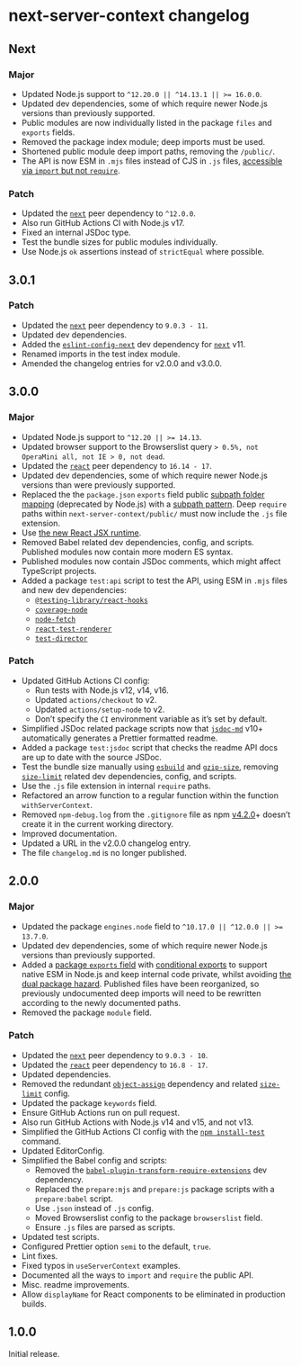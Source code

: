 # next-server-context changelog

## Next

### Major

- Updated Node.js support to `^12.20.0 || ^14.13.1 || >= 16.0.0`.
- Updated dev dependencies, some of which require newer Node.js versions than previously supported.
- Public modules are now individually listed in the package `files` and `exports` fields.
- Removed the package index module; deep imports must be used.
- Shortened public module deep import paths, removing the `/public/`.
- The API is now ESM in `.mjs` files instead of CJS in `.js` files, [accessible via `import` but not `require`](https://nodejs.org/dist/latest/docs/api/esm.html#require).

### Patch

- Updated the [`next`](https://npm.im/next) peer dependency to `^12.0.0`.
- Also run GitHub Actions CI with Node.js v17.
- Fixed an internal JSDoc type.
- Test the bundle sizes for public modules individually.
- Use Node.js `ok` assertions instead of `strictEqual` where possible.

## 3.0.1

### Patch

- Updated the [`next`](https://npm.im/next) peer dependency to `9.0.3 - 11`.
- Updated dev dependencies.
- Added the [`eslint-config-next`](https://npm.im/eslint-config-next) dev dependency for [`next`](https://npm.im/next) v11.
- Renamed imports in the test index module.
- Amended the changelog entries for v2.0.0 and v3.0.0.

## 3.0.0

### Major

- Updated Node.js support to `^12.20 || >= 14.13`.
- Updated browser support to the Browserslist query `> 0.5%, not OperaMini all, not IE > 0, not dead`.
- Updated the [`react`](https://npm.im/react) peer dependency to `16.14 - 17`.
- Updated dev dependencies, some of which require newer Node.js versions than were previously supported.
- Replaced the the `package.json` `exports` field public [subpath folder mapping](https://nodejs.org/api/packages.html#packages_subpath_folder_mappings) (deprecated by Node.js) with a [subpath pattern](https://nodejs.org/api/packages.html#packages_subpath_patterns). Deep `require` paths within `next-server-context/public/` must now include the `.js` file extension.
- Use [the new React JSX runtime](https://reactjs.org/blog/2020/09/22/introducing-the-new-jsx-transform.html).
- Removed Babel related dev dependencies, config, and scripts. Published modules now contain more modern ES syntax.
- Published modules now contain JSDoc comments, which might affect TypeScript projects.
- Added a package `test:api` script to test the API, using ESM in `.mjs` files and new dev dependencies:
  - [`@testing-library/react-hooks`](https://npm.im/@testing-library/react-hooks)
  - [`coverage-node`](https://npm.im/coverage-node)
  - [`node-fetch`](https://npm.im/node-fetch)
  - [`react-test-renderer`](https://npm.im/react-test-renderer)
  - [`test-director`](https://npm.im/test-director)

### Patch

- Updated GitHub Actions CI config:
  - Run tests with Node.js v12, v14, v16.
  - Updated `actions/checkout` to v2.
  - Updated `actions/setup-node` to v2.
  - Don’t specify the `CI` environment variable as it’s set by default.
- Simplified JSDoc related package scripts now that [`jsdoc-md`](https://npm.im/jsdoc-md) v10+ automatically generates a Prettier formatted readme.
- Added a package `test:jsdoc` script that checks the readme API docs are up to date with the source JSDoc.
- Test the bundle size manually using [`esbuild`](https://npm.im/esbuild) and [`gzip-size`](https://npm.im/gzip-size), removing [`size-limit`](https://npm.im/size-limit) related dev dependencies, config, and scripts.
- Use the `.js` file extension in internal `require` paths.
- Refactored an arrow function to a regular function within the function `withServerContext`.
- Removed `npm-debug.log` from the `.gitignore` file as npm [v4.2.0](https://github.com/npm/npm/releases/tag/v4.2.0)+ doesn’t create it in the current working directory.
- Improved documentation.
- Updated a URL in the v2.0.0 changelog entry.
- The file `changelog.md` is no longer published.

## 2.0.0

### Major

- Updated the package `engines.node` field to `^10.17.0 || ^12.0.0 || >= 13.7.0`.
- Updated dev dependencies, some of which require newer Node.js versions than previously supported.
- Added a [package `exports` field](https://nodejs.org/api/packages.html#packages_exports) with [conditional exports](https://nodejs.org/api/packages.html#packages_conditional_exports) to support native ESM in Node.js and keep internal code private, whilst avoiding [the dual package hazard](https://nodejs.org/api/packages.html#packages_dual_package_hazard). Published files have been reorganized, so previously undocumented deep imports will need to be rewritten according to the newly documented paths.
- Removed the package `module` field.

### Patch

- Updated the [`next`](https://npm.im/next) peer dependency to `9.0.3 - 10`.
- Updated the [`react`](https://npm.im/react) peer dependency to `16.8 - 17`.
- Updated dependencies.
- Removed the redundant [`object-assign`](https://npm.im/object-assign) dependency and related [`size-limit`](https://npm.im/size-limit) config.
- Updated the package `keywords` field.
- Ensure GitHub Actions run on pull request.
- Also run GitHub Actions with Node.js v14 and v15, and not v13.
- Simplified the GitHub Actions CI config with the [`npm install-test`](https://docs.npmjs.com/cli/v7/commands/npm-install-test) command.
- Updated EditorConfig.
- Simplified the Babel config and scripts:
  - Removed the [`babel-plugin-transform-require-extensions`](https://npm.im/babel-plugin-transform-require-extensions) dev dependency.
  - Replaced the `prepare:mjs` and `prepare:js` package scripts with a `prepare:babel` script.
  - Use `.json` instead of `.js` config.
  - Moved Browserslist config to the package `browserslist` field.
  - Ensure `.js` files are parsed as scripts.
- Updated test scripts.
- Configured Prettier option `semi` to the default, `true`.
- Lint fixes.
- Fixed typos in `useServerContext` examples.
- Documented all the ways to `import` and `require` the public API.
- Misc. readme improvements.
- Allow `displayName` for React components to be eliminated in production builds.

## 1.0.0

Initial release.
